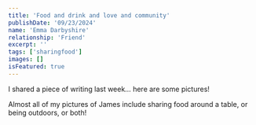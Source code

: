 ```yaml
---
title: 'Food and drink and love and community'
publishDate: '09/23/2024'
name: 'Emma Darbyshire'
relationship: 'Friend'
excerpt: ''
tags: ['sharingfood']
images: []
isFeatured: true
---
```


I shared a piece of writing last week… here are some pictures!

Almost all of my pictures of James include sharing food around a table, or being outdoors, or both!